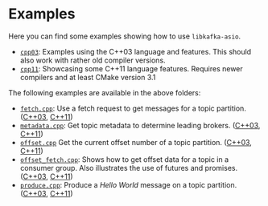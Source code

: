 # Examples

Here you can find some examples showing how to use `libkafka-asio`.

* [`cpp03`](cpp03):
  Examples using the C++03 language and features. This should also work with
  rather old compiler versions.
* [`cpp11`](cpp11):
  Showcasing some C++11 language features. Requires newer compilers and at 
  least CMake version 3.1
   
The following examples are available in the above folders:

- [`fetch.cpp`](cpp03/fetch.cpp):
  Use a fetch request to get messages for a topic partition.
  ([C++03](cpp03/fetch.cpp), 
   [C++11](cpp11/fetch.cpp))
- [`metadata.cpp`](cpp03/metadata.cpp):
  Get topic metadata to determine leading brokers.
  ([C++03](cpp03/metadata.cpp),
   [C++11](cpp11/metadata.cpp))
- [`offset.cpp`](cpp03/offset.cpp)
  Get the current offset number of a topic partition.
  ([C++03](cpp03/offset.cpp),
   [C++11](cpp11/offset.cpp))
- [`offset_fetch.cpp`](cpp03/offset_fetch.cpp):
  Shows how to get offset data for a topic in a consumer group. Also 
  illustrates the use of futures and promises.
  ([C++03](cpp03/offset_fetch.cpp),
   [C++11](cpp11/offset_fetch.cpp))
- [`produce.cpp`](cpp03/produce.cpp):
  Produce a _Hello World_ message on a topic partition.
  ([C++03](cpp03/produce.cpp),
   [C++11](cpp11/produce.cpp))
